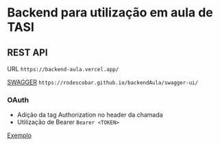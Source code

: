 # Backend para utilização em aula de TASI

## REST API

URL ```https://backend-aula.vercel.app/```

[SWAGGER](https://rodescobar.github.io/backendAula/swagger-ui/) ```https://rodescobar.github.io/backendAula/swagger-ui/```

### OAuth
- Adição da tag Authorization no header da chamada
- Utilização de Bearer
```Bearer <TOKEN>```

[Exemplo](https://github.com/rodescobar/backendAula/blob/main/exemplo/image.png)